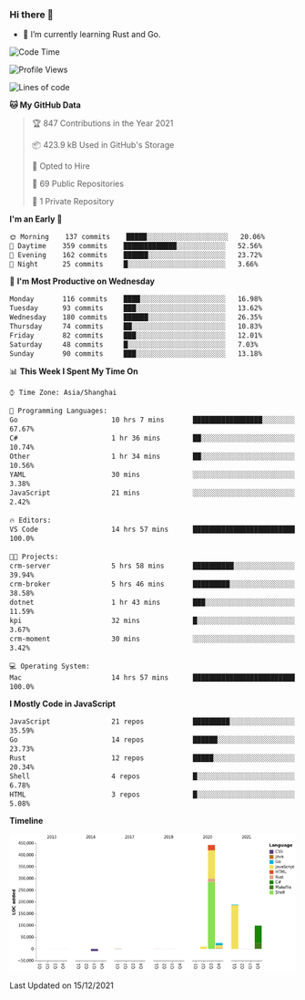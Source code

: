 ### Hi there 👋

- 🌱 I’m currently learning Rust and Go.

<!--START_SECTION:waka-->
![Code Time](http://img.shields.io/badge/Code%20Time-27%20hrs%2018%20mins-blue)

![Profile Views](http://img.shields.io/badge/Profile%20Views-1-blue)

![Lines of code](https://img.shields.io/badge/From%20Hello%20World%20I%27ve%20Written-758%20Thousand%20lines%20of%20code-blue)

**🐱 My GitHub Data** 

> 🏆 847 Contributions in the Year 2021
 > 
> 📦 423.9 kB Used in GitHub's Storage 
 > 
> 💼 Opted to Hire
 > 
> 📜 69 Public Repositories 
 > 
> 🔑 1 Private Repository 
 > 
**I'm an Early 🐤** 

```text
🌞 Morning    137 commits    █████░░░░░░░░░░░░░░░░░░░░   20.06% 
🌆 Daytime    359 commits    █████████████░░░░░░░░░░░░   52.56% 
🌃 Evening    162 commits    ██████░░░░░░░░░░░░░░░░░░░   23.72% 
🌙 Night      25 commits     █░░░░░░░░░░░░░░░░░░░░░░░░   3.66%

```
📅 **I'm Most Productive on Wednesday** 

```text
Monday       116 commits    ████░░░░░░░░░░░░░░░░░░░░░   16.98% 
Tuesday      93 commits     ███░░░░░░░░░░░░░░░░░░░░░░   13.62% 
Wednesday    180 commits    ██████░░░░░░░░░░░░░░░░░░░   26.35% 
Thursday     74 commits     ██░░░░░░░░░░░░░░░░░░░░░░░   10.83% 
Friday       82 commits     ███░░░░░░░░░░░░░░░░░░░░░░   12.01% 
Saturday     48 commits     █░░░░░░░░░░░░░░░░░░░░░░░░   7.03% 
Sunday       90 commits     ███░░░░░░░░░░░░░░░░░░░░░░   13.18%

```


📊 **This Week I Spent My Time On** 

```text
⌚︎ Time Zone: Asia/Shanghai

💬 Programming Languages: 
Go                       10 hrs 7 mins       █████████████████░░░░░░░░   67.67% 
C#                       1 hr 36 mins        ██░░░░░░░░░░░░░░░░░░░░░░░   10.74% 
Other                    1 hr 34 mins        ██░░░░░░░░░░░░░░░░░░░░░░░   10.56% 
YAML                     30 mins             ░░░░░░░░░░░░░░░░░░░░░░░░░   3.38% 
JavaScript               21 mins             ░░░░░░░░░░░░░░░░░░░░░░░░░   2.42%

🔥 Editors: 
VS Code                  14 hrs 57 mins      █████████████████████████   100.0%

🐱‍💻 Projects: 
crm-server               5 hrs 58 mins       ██████████░░░░░░░░░░░░░░░   39.94% 
crm-broker               5 hrs 46 mins       █████████░░░░░░░░░░░░░░░░   38.58% 
dotnet                   1 hr 43 mins        ███░░░░░░░░░░░░░░░░░░░░░░   11.59% 
kpi                      32 mins             █░░░░░░░░░░░░░░░░░░░░░░░░   3.67% 
crm-moment               30 mins             ░░░░░░░░░░░░░░░░░░░░░░░░░   3.42%

💻 Operating System: 
Mac                      14 hrs 57 mins      █████████████████████████   100.0%

```

**I Mostly Code in JavaScript** 

```text
JavaScript               21 repos            █████████░░░░░░░░░░░░░░░░   35.59% 
Go                       14 repos            ██████░░░░░░░░░░░░░░░░░░░   23.73% 
Rust                     12 repos            █████░░░░░░░░░░░░░░░░░░░░   20.34% 
Shell                    4 repos             █░░░░░░░░░░░░░░░░░░░░░░░░   6.78% 
HTML                     3 repos             █░░░░░░░░░░░░░░░░░░░░░░░░   5.08%

```


**Timeline**

![Chart not found](https://raw.githubusercontent.com/elton/elton/main/charts/bar_graph.png) 


 Last Updated on 15/12/2021
<!--END_SECTION:waka-->

<!--
**elton/elton** is a ✨ _special_ ✨ repository because its `README.md` (this file) appears on your GitHub profile.

Here are some ideas to get you started:

- 🔭 I’m currently working on ...
- 🌱 I’m currently learning ...
- 👯 I’m looking to collaborate on ...
- 🤔 I’m looking for help with ...
- 💬 Ask me about ...
- 📫 How to reach me: ...
- 😄 Pronouns: ...
- ⚡ Fun fact: ...
-->
